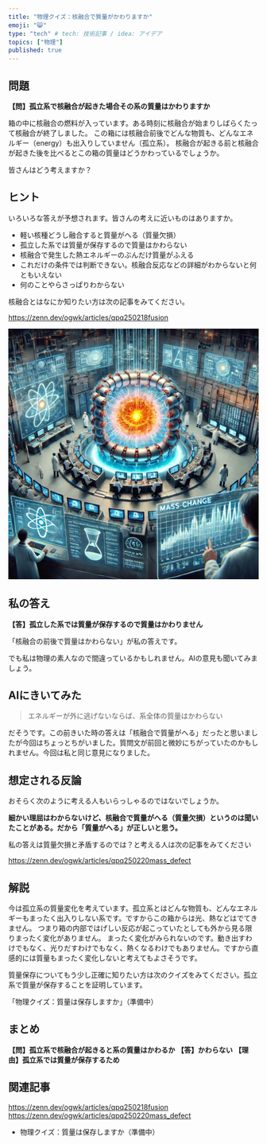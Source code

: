 ```yaml
---
title: "物理クイズ：核融合で質量がかわりますか"
emoji: "😸"
type: "tech" # tech: 技術記事 / idea: アイデア
topics: ["物理"]
published: true
---
```


## 問題 

**【問】孤立系で核融合が起きた場合その系の質量はかわりますか**

箱の中に核融合の燃料が入っています。ある時刻に核融合が始まりしばらくたって核融合が終了しました。 この箱には核融合前後でどんな物質も、どんなエネルギー（energy）も出入りしていません（孤立系）。 核融合が起きる前と核融合が起きた後を比べるとこの箱の質量はどうかわっているでしょうか。

皆さんはどう考えますか？

## ヒント 

いろいろな答えが予想されます。皆さんの考えに近いものはありますか。

- 軽い核種どうし融合すると質量がへる（質量欠損）
- 孤立した系では質量が保存するので質量はかわらない
- 核融合で発生した熱エネルギーのぶんだけ質量がふえる
- これだけの条件では判断できない。核融合反応などの詳細がわからないと何ともいえない
- 何のことやらさっぱりわからない

核融合とはなにか知りたい方は次の記事をみてください。

https://zenn.dev/ogwk/articles/qpq250218fusion

![](/images/qpe250213fusion.webp)

## 私の答え 

**【答】孤立した系では質量が保存するので質量はかわりません**

「核融合の前後で質量はかわらない」が私の答えです。

でも私は物理の素人なので間違っているかもしれません。AIの意見も聞いてみましょう。

## AIにきいてみた 

> エネルギーが外に逃げないならば、系全体の質量はかわらない

だそうです。この前きいた時の答えは「核融合で質量がへる」だったと思いましたが今回はちょっとちがいました。質問文が前回と微妙にちがっていたのかもしれません。今回は私と同じ意見になりました。

## 想定される反論 

おそらく次のように考える人もいらっしゃるのではないでしょうか。

**細かい理屈はわからないけど、核融合で質量がへる（質量欠損）というのは聞いたことがある。だから「質量がへる」が正しいと思う。**

私の答えは質量欠損と矛盾するのでは？と考える人は次の記事をみてください

https://zenn.dev/ogwk/articles/qpq250220mass_defect

## 解説 

今は孤立系の質量変化を考えています。孤立系とはどんな物質も、どんなエネルギーもまったく出入りしない系です。ですからこの箱からは光、熱などはでてきません。 つまり箱の内部ではげしい反応が起こっていたとしても外から見る限りまったく変化がありません。 まったく変化がみられないのです。動き出すわけでもなく、光りだすわけでもなく、熱くなるわけでもありません。ですから直感的には質量もまったく変化しないと考えてもよさそうです。

質量保存についてもう少し正確に知りたい方は次のクイズをみてください。孤立系で質量が保存することを証明しています。

「物理クイズ：質量は保存しますか」（準備中）

## まとめ

**【問】孤立系で核融合が起きると系の質量はかわるか**
**【答】かわらない**
**【理由】孤立系では質量が保存するため**

## 関連記事

https://zenn.dev/ogwk/articles/qpq250218fusion
https://zenn.dev/ogwk/articles/qpq250220mass_defect
- 物理クイズ：質量は保存しますか（準備中）
